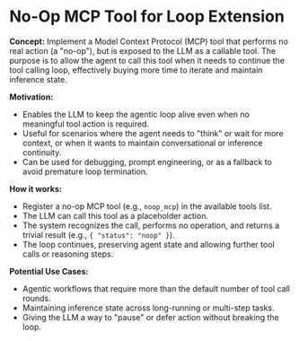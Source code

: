 # No-Op MCP Tool for Loop Extension

**Concept:**
Implement a Model Context Protocol (MCP) tool that performs no real action (a "no-op"), but is exposed to the LLM as a callable tool. The purpose is to allow the agent to call this tool when it needs to continue the tool calling loop, effectively buying more time to iterate and maintain inference state.

**Motivation:**
- Enables the LLM to keep the agentic loop alive even when no meaningful tool action is required.
- Useful for scenarios where the agent needs to "think" or wait for more context, or when it wants to maintain conversational or inference continuity.
- Can be used for debugging, prompt engineering, or as a fallback to avoid premature loop termination.

**How it works:**
- Register a no-op MCP tool (e.g., `noop_mcp`) in the available tools list.
- The LLM can call this tool as a placeholder action.
- The system recognizes the call, performs no operation, and returns a trivial result (e.g., `{ "status": "noop" }`).
- The loop continues, preserving agent state and allowing further tool calls or reasoning steps.

**Potential Use Cases:**
- Agentic workflows that require more than the default number of tool call rounds.
- Maintaining inference state across long-running or multi-step tasks.
- Giving the LLM a way to "pause" or defer action without breaking the loop.
